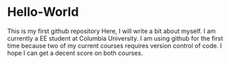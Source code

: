 # Hello-World
This is my first github repository
Here, I will write a bit about myself.
I am currently a EE student at Columbia University.
I am using github for the first time because two of my current courses requires version control of code.
I hope I can get a decent score on both courses.
